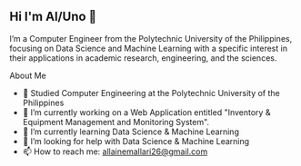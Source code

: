 ## Hi I'm Al/Uno 👋

I’m a Computer Engineer from the Polytechnic University of the Philippines, focusing on Data Science and Machine Learning with a specific interest in their applications in academic research, engineering, and the sciences.

About Me
- 🏫 Studied Computer Engineering at the Polytechnic University of the Philippines
- 🔭 I’m currently working on a Web Application entitled "Inventory & Equipment Management and Monitoring System".
- 🌱 I’m currently learning Data Science & Machine Learning
- 🤔 I’m looking for help with Data Science & Machine Learning
- 📫 How to reach me: allainemallari26@gmail.com

<!--
**Al-Mal-Yari/Al-Mal-Yari** is a ✨ _special_ ✨ repository because its `README.md` (this file) appears on your GitHub profile.

Here are some ideas to get you started:

- 🔭 I’m currently working on ...
- 🌱 I’m currently learning ...
- 👯 I’m looking to collaborate on ...
- 🤔 I’m looking for help with ...
- 💬 Ask me about ...
- 📫 How to reach me: ...
- 😄 Pronouns: ...
- ⚡ Fun fact: ...
-->
